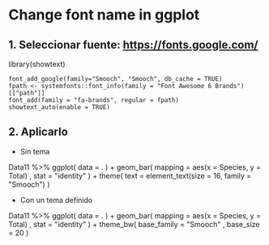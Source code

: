 # Change font name in ggplot


## 1. Seleccionar fuente: https://fonts.google.com/

library(showtext)



```
font_add_google(family="Smooch", "Smooch", db_cache = TRUE)
fpath <- systemfonts::font_info(family = "Font Awesome 6 Brands")[["path"]]
font_add(family = "fa-brands", regular = fpath)
showtext_auto(enable = TRUE)
```


## 2. Aplicarlo

- Sin tema

Data11 %>% 
  ggplot(
    data = .
  ) + 
  geom_bar(
    mapping = aes(x = Species, y = Total)
    , stat = "identity"
  ) + 
  theme(
    text = element_text(size = 16, family = "Smooch")
  )



- Con un tema definido

Data11 %>% 
  ggplot(
    data = .
  ) + 
  geom_bar(
    mapping = aes(x = Species, y = Total)
    , stat = "identity"
  ) + 
  theme_bw(
    base_family = "Smooch"
    , base_size = 20
  )
